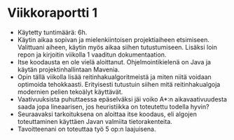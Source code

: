 # Viikkoraportti 1
- Käytetty tuntimäärä: 6h.
- Käytin aikaa sopivan ja mielenkiintoisen projektiaiheen etsimiseen. Valittuani aiheen, käytin myös aikaa siihen tutustumiseen. Lisäksi loin repon ja kirjoitin viikolla 1 vaaditun dokumentaation.
- Itse koodausta en ole vielä aloittanut. Ohjelmointikielenä on Java ja käytän projektinhallintaan Mavenia.
- Opin tällä viikolla lisää reitinhakualgoritmeistä ja miten niitä voidaan optimoida tehokkaasti. Erityisesti tutustuin siihen mitä reitinhakualgoja modernien pelien tekoälyt käyttävät.
- Vaativuuksista puhuttaessa epäselväksi jäi voiko A*:n aikavaativuudesta saada jopa lineaarisen, jos heuristiikka on toteutettu todella hyvin?
- Seuraavaksi tarkoituksena on aloittaa itse koodaus, eli algojen toteuttaminen käyttäen Javan valmiita tietorakenteita.
- Tavoitteenani on toteuttaa työ 5 op:n laajuisena.
